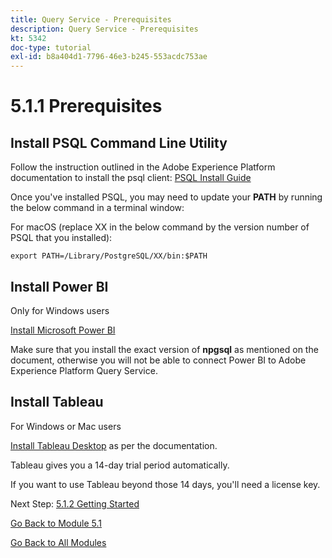 ```yaml
---
title: Query Service - Prerequisites
description: Query Service - Prerequisites
kt: 5342
doc-type: tutorial
exl-id: b8a404d1-7796-46e3-b245-553acdc753ae
---
```

# 5.1.1 Prerequisites

## Install PSQL Command Line Utility

Follow the instruction outlined in the Adobe Experience Platform documentation to install the psql client:
[PSQL Install Guide](https://experienceleague.adobe.com/docs/experience-platform/query/clients/psql.html)

Once you've installed PSQL, you may need to update your **PATH** by running the below command in a terminal window:

For macOS (replace XX in the below command by the version number of PSQL that you installed):

`export PATH=/Library/PostgreSQL/XX/bin:$PATH`

## Install Power BI

Only for Windows users

[Install Microsoft Power BI](https://experienceleague.adobe.com/docs/experience-platform/query/clients/power-bi.html)

Make sure that you install the exact version of **npgsql** as mentioned on the document, otherwise you will not be able to connect Power BI to Adobe Experience Platform Query Service.

## Install Tableau

For Windows or Mac users

[Install Tableau Desktop](https://experienceleague.adobe.com/docs/experience-platform/query/clients/tableau.html) as per the documentation.

Tableau gives you a 14-day trial period automatically.

If you want to use Tableau beyond those 14 days, you'll need a license key.

Next Step: [5.1.2 Getting Started](./ex2.md)

[Go Back to Module 5.1](./query-service.md)

[Go Back to All Modules](../../../overview.md)
